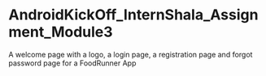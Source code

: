 # AndroidKickOff_InternShala_Assignment_Module3
A welcome page with a logo, a login page, a registration page and forgot password page for a FoodRunner App
